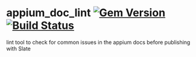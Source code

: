 appium_doc_lint [![Gem Version](https://badge.fury.io/rb/appium_doc_lint.svg)](http://badge.fury.io/rb/appium_doc_lint) [![Build Status](https://travis-ci.org/appium/appium_doc_lint.svg?branch=master)](https://travis-ci.org/appium/appium_doc_lint)
===============

lint tool to check for common issues in the appium docs before publishing with Slate
